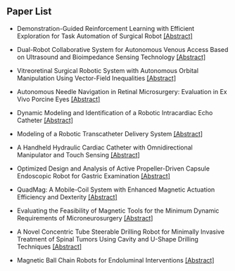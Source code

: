 ## Paper List

- Demonstration-Guided Reinforcement Learning with Efficient Exploration for Task Automation of Surgical Robot
[[Abstract]](https://events.infovaya.com/presentation?id=92069)

- Dual-Robot Collaborative System for Autonomous Venous Access Based on Ultrasound and Bioimpedance Sensing Technology
[[Abstract]](https://events.infovaya.com/presentation?id=92072)

- Vitreoretinal Surgical Robotic System with Autonomous Orbital Manipulation Using Vector-Field Inequalities
[[Abstract]](https://events.infovaya.com/presentation?id=92075)

- Autonomous Needle Navigation in Retinal Microsurgery: Evaluation in Ex Vivo Porcine Eyes
[[Abstract]](https://events.infovaya.com/presentation?id=92078)

- Dynamic Modeling and Identification of a Robotic Intracardiac Echo Catheter
[[Abstract]](https://events.infovaya.com/presentation?id=92081)

- Modeling of a Robotic Transcatheter Delivery System
[[Abstract]](https://events.infovaya.com/presentation?id=92084)

- A Handheld Hydraulic Cardiac Catheter with Omnidirectional Manipulator and Touch Sensing
[[Abstract]](https://events.infovaya.com/presentation?id=92087)

- Optimized Design and Analysis of Active Propeller-Driven Capsule Endoscopic Robot for Gastric Examination
[[Abstract]](https://events.infovaya.com/presentation?id=92090)

- QuadMag: A Mobile-Coil System with Enhanced Magnetic Actuation Efficiency and Dexterity
[[Abstract]](https://events.infovaya.com/presentation?id=92093)

- Evaluating the Feasibility of Magnetic Tools for the Minimum Dynamic Requirements of Microneurosurgery
[[Abstract]](https://events.infovaya.com/presentation?id=92096)

- A Novel Concentric Tube Steerable Drilling Robot for Minimally Invasive Treatment of Spinal Tumors Using Cavity and U-Shape Drilling Techniques
[[Abstract]](https://events.infovaya.com/presentation?id=92099)

- Magnetic Ball Chain Robots for Endoluminal Interventions
[[Abstract]](https://events.infovaya.com/presentation?id=92102)

